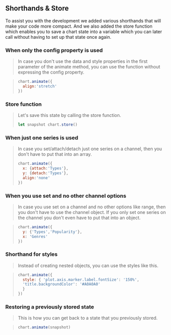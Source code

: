 ## Shorthands & Store

To assist you with the development we added various shorthands that will make your code more compact. And we also added the store function which enables you to save a chart state into a variable which you can later call without having to set up that state once again.

### When only the config property is used

>In case you don't use the data and style properties in the first parameter of the
>animate method, you can use the function without expressing the config property.

> ```javascript
> chart.animate({
>   align:'stretch'
> })
> ```

### Store function

> Let's save this state by calling the store function. 
> 
> ```javascript
> let snapshot chart.store()
> ```

### When just one series is used

> In case you set/attach/detach just one series on a channel, then you don't have to put that 
> into an array.
> 
> ```javascript
> chart.animate({
>   x: {attach:'Types'},
>   y: {detach:'Types'},
>   align:'none'
> })
> ```

### When you use set and no other channel options

> In case you use set on a channel and no other options like range, then you don't have to
> use the channel object. If you only set one series on the channel you don't even have to
> put that into an object.

> 
> ```javascript
> chart.animate({
>   y: {'Types','Popularity'},
>   x: 'Genres'
> })
> ```

### Shorthand for styles

> Instead of creating nested objects, you can use the styles like this.

> 
> ```javascript
> chart.animate({
>   style: { 'plot.axis.marker.label.fontSize': '150%',
>   'title.backgroundColor': '#A0A0A0'  
>   }
> })
> ```

### Restoring a previously stored state

> This is how you can get back to a state that you previously stored.

> 
> ```javascript
> chart.animate(snapshot)
> ```

